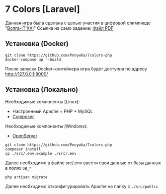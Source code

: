 # 7 Colors [Laravel]
Данная игра была сделана с целью участия в цифровой олимпиаде "[Волга-IT’XXI](https://www.volga-it.org/)"
Ссылка на само задание: [Файл PDF](https://www.volga-it.org/wp-content/plugins/wp-olymp/files/eba9ca7c9e68c9d1f027f11bc847856d.pdf)
## Установка (Docker)
```
git clone https://github.com/Ponywka/7colors-php
docker-compose up --build
```
После запуска Docker-контейнера игра будет доступна по адресу http://127.0.0.1:8000/
## Установка (Локально)
Необходимые компоненты (Linux):
* Настроенный Apache + PHP + MySQL
* [Composer](https://getcomposer.org/)

Необходимые компоненты (Windows):
* [OpenServer](https://ospanel.io/)

```
git clone https://github.com/Ponywka/7colors-php
composer install
cp ./src/.env.example ./src/.env
```
Далее необходимо в файле src/.env ввести свои данные от базы данных в полях `DB_*`
```
php artisan migrate
```
Далее необходимо отконфигурировать Apache на папку с `./src/public`